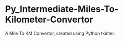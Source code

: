 # Py_Intermediate-Miles-To-Kilometer-Convertor
 A Mile To KM Convertor, created using Python tkinter.

